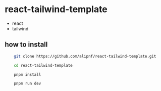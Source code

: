# react-tailwind-template

- react
- tailwind



## how to install


```bash
    git clone https://github.com/alipnf/react-tailwind-template.git
```
```bash
    cd react-tailwind-template
```
```bash
    pnpm install
```
```bash
    pnpm run dev
```

